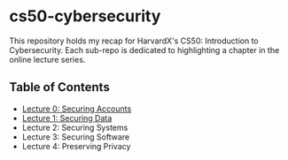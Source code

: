 # cs50-cybersecurity
This repository holds my recap for HarvardX's CS50: Introduction to Cybersecurity. Each sub-repo is dedicated to highlighting a chapter in the online lecture series.

## Table of Contents
- [Lecture 0: Securing Accounts](https://github.com/chan2git/cs50-cybersecurity/tree/main/lecture0-securing-accounts)
- [Lecture 1: Securing Data](https://github.com/chan2git/cs50-cybersecurity/tree/main/lecture1-securing-data)
- Lecture 2: Securing Systems
- Lecture 3: Securing Software
- Lecture 4: Preserving Privacy
